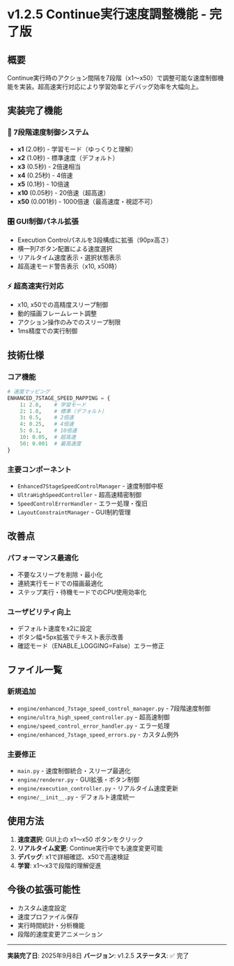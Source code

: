 # v1.2.5 Continue実行速度調整機能 - 完了版

## 概要
Continue実行時のアクション間隔を7段階（x1〜x50）で調整可能な速度制御機能を実装。超高速実行対応により学習効率とデバッグ効率を大幅向上。

## 実装完了機能

### 🚀 7段階速度制御システム
- **x1** (2.0秒) - 学習モード（ゆっくりと理解）
- **x2** (1.0秒) - 標準速度（デフォルト）
- **x3** (0.5秒) - 2倍速相当
- **x4** (0.25秒) - 4倍速
- **x5** (0.1秒) - 10倍速
- **x10** (0.05秒) - 20倍速（超高速）
- **x50** (0.001秒) - 1000倍速（最高速度・視認不可）

### 🎛️ GUI制御パネル拡張
- Execution Controlパネルを3段構成に拡張（90px高さ）
- 横一列7ボタン配置による速度選択
- リアルタイム速度表示・選択状態表示
- 超高速モード警告表示（x10, x50時）

### ⚡ 超高速実行対応
- x10, x50での高精度スリープ制御
- 動的描画フレームレート調整
- アクション操作のみでのスリープ制限
- 1ms精度での実行制御

## 技術仕様

### コア機能
```python
# 速度マッピング
ENHANCED_7STAGE_SPEED_MAPPING = {
    1: 2.0,    # 学習モード
    2: 1.0,    # 標準（デフォルト）
    3: 0.5,    # 2倍速
    4: 0.25,   # 4倍速
    5: 0.1,    # 10倍速
    10: 0.05,  # 超高速
    50: 0.001  # 最高速度
}
```

### 主要コンポーネント
- `Enhanced7StageSpeedControlManager` - 速度制御中枢
- `UltraHighSpeedController` - 超高速精密制御
- `SpeedControlErrorHandler` - エラー処理・復旧
- `LayoutConstraintManager` - GUI制約管理

## 改善点

### パフォーマンス最適化
- 不要なスリープを削除・最小化
- 連続実行モードでの描画最適化
- ステップ実行・待機モードでのCPU使用効率化

### ユーザビリティ向上
- デフォルト速度をx2に設定
- ボタン幅+5px拡張でテキスト表示改善
- 確認モード（ENABLE_LOGGING=False）エラー修正

## ファイル一覧

### 新規追加
- `engine/enhanced_7stage_speed_control_manager.py` - 7段階速度制御
- `engine/ultra_high_speed_controller.py` - 超高速制御
- `engine/speed_control_error_handler.py` - エラー処理
- `engine/enhanced_7stage_speed_errors.py` - カスタム例外

### 主要修正
- `main.py` - 速度制御統合・スリープ最適化
- `engine/renderer.py` - GUI拡張・ボタン制御
- `engine/execution_controller.py` - リアルタイム速度更新
- `engine/__init__.py` - デフォルト速度統一

## 使用方法

1. **速度選択**: GUI上の x1〜x50 ボタンをクリック
2. **リアルタイム変更**: Continue実行中でも速度変更可能
3. **デバッグ**: x1で詳細確認、x50で高速検証
4. **学習**: x1〜x3で段階的理解促進

## 今後の拡張可能性

- カスタム速度設定
- 速度プロファイル保存
- 実行時間統計・分析機能
- 段階的速度変更アニメーション

---

**実装完了日**: 2025年9月8日
**バージョン**: v1.2.5
**ステータス**: ✅ 完了

